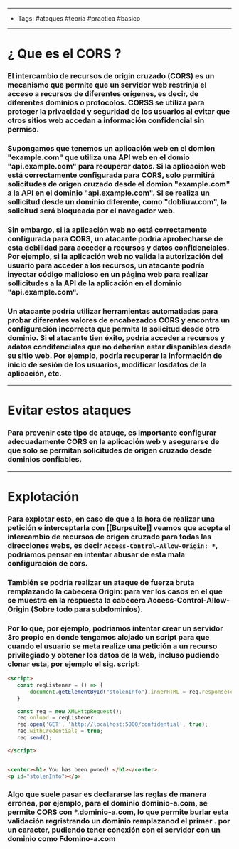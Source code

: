 ----
- Tags: #ataques #teoria #practica #basico 
---

# ¿ Que es el **CORS** ? 

### El **intercambio de recursos de origin cruzado (CORS)** es un mecanismo que permite que un servidor web **restrinja** el **acceso a recursos** de **diferentes orígenes**, es decir, de diferentes dominios o protocolos. CORSS se utiliza para proteger la privacidad y seguridad de los usuarios al evitar que otros sitios web accedan a información confidencial sin permiso. 

### Supongamos que tenemos un aplicación web en el domion **"example.com"** que utiliza una API web en el domio **"api.example.com"** para recuperar datos. Si la aplicación web está correctamente configurada para CORS, solo permitirá solicitudes de origen cruzado desde el domion **"example.com"** a la API en el dominio **"api.example.com"**. SI se realiza un sollicitud desde un dominio diferente, como **"dobliuw.com"**, la solicitud será bloqueada por el navegador web. 

### Sin embargo, si la aplicación web no está correctamente configurada para  CORS, un atacante podría aprobecharse de esta debilidad para acceder a recursos y datos confidenciales. Por ejemplo, si la aplicación web no valida la autorización del usuario para acceder a los recursos, un atacante podría inyectar código malicioso en un página web para realizar sollicitudes a la API de la aplicación en el dominio **"api.example.com"**. 

### Un atacante podría utilizar herramientas automatiadas para probar diferentes valores de encabezados CORS y encontra un configuración incorrecta que permita la solicitud desde otro dominio. Si el atacante tien éxito, podría acceder a recursos y adatos condifenciales que no deberían estar disponibles desde su sitio web. Por ejemplo, podría recuperar la información de inicio de sesión de los usuarios, modificar losdatos de la aplicación, etc. 

----

# Evitar estos ataques 

### Para prevenir este tipo de atauqe, es importante configurar adecuadamente CORS en la aplicación  web y asegurarse de que solo se permitan solicitudes de origen cruzado desde dominios confiables. 

----

# Explotación 

### Para explotar esto, en caso de que a la hora de realizar una petición e interceptarla con [[Burpsuite]] veamos que acepta el intercambio de recursos de origen cruzado para todas las direcciones webs, es decir `Access-Control-Allow-Origin: *`, podríamos pensar en intentar abusar de esta mala configuración de cors. 
### También se podría realizar un ataque de fuerza bruta remplazando la cabecera **Origin:** para ver los casos en el que se muestra en la respuesta la cabecera Access-Control-Allow-Origin (Sobre todo para subdominios).

### Por lo que, por ejemplo, podriamos intentar crear un servidor 3ro propio en donde tengamos alojado un script para que cuando el usuario se meta realize una petición a un recurso privilegiado y obtener los datos de la web, incluso pudiendo clonar esta, por ejemplo el sig. script:  

```html 
<script>
   const reqListener = () => {
       document.getElementById("stolenInfo").innerHTML = req.responseText; 
   }

   const req = new XMLHttpRequest();
   req.onload = reqListener
   req.open('GET', 'http://localhost:5000/confidential', true); 
   req.withCredentials = true;
   req.send(); 

</script>


<center><h1> You has been pwned! </h1></center> 
<p id="stolenInfo"></p>
```

### Algo que suele pasar es declararse las reglas de manera erronea, por ejemplo, para el dominio **dominio-a.com**, se permite CORS con **\*.dominio-a.com**, lo que permite burlar esta validación regristrando un dominio remplazanod el primer *.* por un caracter, pudiendo tener conexión con el servidor con un dominio como **Fdomino-a.com** 

